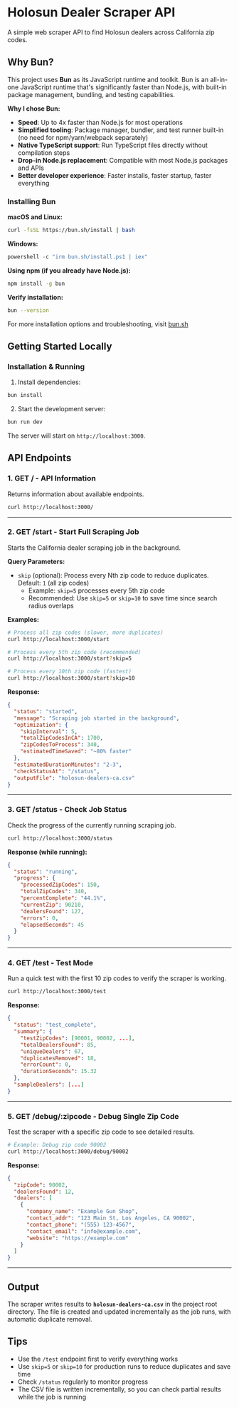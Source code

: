 # Holosun Dealer Scraper API

A simple web scraper API to find Holosun dealers across California zip codes.

## Why Bun?

This project uses **Bun** as its JavaScript runtime and toolkit. Bun is an all-in-one JavaScript runtime that's significantly faster than Node.js, with built-in package management, bundling, and testing capabilities.

**Why I chose Bun:**
- **Speed**: Up to 4x faster than Node.js for most operations
- **Simplified tooling**: Package manager, bundler, and test runner built-in (no need for npm/yarn/webpack separately)
- **Native TypeScript support**: Run TypeScript files directly without compilation steps
- **Drop-in Node.js replacement**: Compatible with most Node.js packages and APIs
- **Better developer experience**: Faster installs, faster startup, faster everything

### Installing Bun

**macOS and Linux:**
```bash
curl -fsSL https://bun.sh/install | bash
```

**Windows:**
```powershell
powershell -c "irm bun.sh/install.ps1 | iex"
```

**Using npm (if you already have Node.js):**
```bash
npm install -g bun
```

**Verify installation:**
```bash
bun --version
```

For more installation options and troubleshooting, visit [bun.sh](https://bun.sh)

## Getting Started Locally

### Installation & Running

1. Install dependencies:

```bash
bun install
```

2. Start the development server:

```bash
bun run dev
```

The server will start on `http://localhost:3000`.

## API Endpoints

### 1. **GET /** - API Information

Returns information about available endpoints.

```bash
curl http://localhost:3000/
```

---

### 2. **GET /start** - Start Full Scraping Job

Starts the California dealer scraping job in the background.

**Query Parameters:**

- `skip` (optional): Process every Nth zip code to reduce duplicates. Default: `1` (all zip codes)
  - Example: `skip=5` processes every 5th zip code
  - Recommended: Use `skip=5` or `skip=10` to save time since search radius overlaps

**Examples:**

```bash
# Process all zip codes (slower, more duplicates)
curl http://localhost:3000/start

# Process every 5th zip code (recommended)
curl http://localhost:3000/start?skip=5

# Process every 10th zip code (fastest)
curl http://localhost:3000/start?skip=10
```

**Response:**

```json
{
  "status": "started",
  "message": "Scraping job started in the background",
  "optimization": {
    "skipInterval": 5,
    "totalZipCodesInCA": 1700,
    "zipCodesToProcess": 340,
    "estimatedTimeSaved": "~80% faster"
  },
  "estimatedDurationMinutes": "2-3",
  "checkStatusAt": "/status",
  "outputFile": "holosun-dealers-ca.csv"
}
```

---

### 3. **GET /status** - Check Job Status

Check the progress of the currently running scraping job.

```bash
curl http://localhost:3000/status
```

**Response (while running):**

```json
{
  "status": "running",
  "progress": {
    "processedZipCodes": 150,
    "totalZipCodes": 340,
    "percentComplete": "44.1%",
    "currentZip": 90210,
    "dealersFound": 127,
    "errors": 0,
    "elapsedSeconds": 45
  }
}
```

---

### 4. **GET /test** - Test Mode

Run a quick test with the first 10 zip codes to verify the scraper is working.

```bash
curl http://localhost:3000/test
```

**Response:**

```json
{
  "status": "test_complete",
  "summary": {
    "testZipCodes": [90001, 90002, ...],
    "totalDealersFound": 85,
    "uniqueDealers": 67,
    "duplicatesRemoved": 18,
    "errorCount": 0,
    "durationSeconds": 15.32
  },
  "sampleDealers": [...]
}
```

---

### 5. **GET /debug/:zipcode** - Debug Single Zip Code

Test the scraper with a specific zip code to see detailed results.

```bash
# Example: Debug zip code 90002
curl http://localhost:3000/debug/90002
```

**Response:**

```json
{
  "zipCode": 90002,
  "dealersFound": 12,
  "dealers": [
    {
      "company_name": "Example Gun Shop",
      "contact_addr": "123 Main St, Los Angeles, CA 90002",
      "contact_phone": "(555) 123-4567",
      "contact_email": "info@example.com",
      "website": "https://example.com"
    }
  ]
}
```

---

## Output

The scraper writes results to **`holosun-dealers-ca.csv`** in the project root directory. The file is created and updated incrementally as the job runs, with automatic duplicate removal.

## Tips

- Use the `/test` endpoint first to verify everything works
- Use `skip=5` or `skip=10` for production runs to reduce duplicates and save time
- Check `/status` regularly to monitor progress
- The CSV file is written incrementally, so you can check partial results while the job is running
